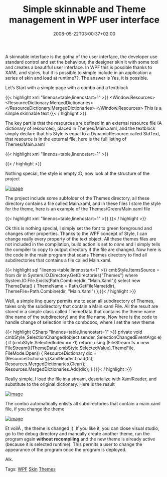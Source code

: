 ﻿---
title: "Simple skinnable and Theme management in WPF user interface"
description: ""
date: 2008-05-22T03:00:37+02:00
draft: false
tags: [Uncategorized]
categories: [General]
---
A skinnable interface is the gotha of the user interface, the developer use standard control and set the behaviour, the designer skin it with some tool and creates a beautiful user interface. In WPF this is possible thanks to XAML and styles, but it is possible to simple include in an application a series of skin and load at runtime??. The answer is Yes, it is possible.

Let’s Start with a simple page with a combo and a textblock

{{< highlight xml "linenos=table,linenostart=1" >}}
<Window.Resources>
        <ResourceDictionary>
            <ResourceDictionary.MergedDictionaries>
                <ResourceDictionary Source="Themes/Main.xaml" />
            </ResourceDictionary.MergedDictionaries>
        </ResourceDictionary>
    </Window.Resources>
    <StackPanel Orientation="Vertical">
        <ComboBox Height="23" Name="cmbStyle" VerticalAlignment="Top" HorizontalAlignment="Left" Width="120" DisplayMemberPath="ThemeName"
                     SelectionChanged="cmbStyle_SelectionChanged"/>
        <TextBlock Height="37" HorizontalAlignment="Left" Name="textBlock1" VerticalAlignment="Top" 
                  Style="{DynamicResource StdText}">
            This is a simple skinnable text
        </TextBlock>
    </StackPanel>{{< / highlight >}}

<!-- Code inserted with Steve Dunn's Windows Live Writer Code Formatter Plugin.  http://dunnhq.com -->

The key part is that the resources are defined in an external resource file (A dictionary of resources), placed in Themes/Main.xaml, and the textblock simply declare that his Style is equal to a DynamicResource called StdText, that resource is in the external file, here is the full listing of Themes/Main.xaml

{{< highlight xml "linenos=table,linenostart=1" >}}
<ResourceDictionary xmlns="http://schemas.microsoft.com/winfx/2006/xaml/presentation"
    xmlns:x="http://schemas.microsoft.com/winfx/2006/xaml">
    <Style x:Key="StdText">
    </Style>

</ResourceDictionary>{{< / highlight >}}

<!-- Code inserted with Steve Dunn's Windows Live Writer Code Formatter Plugin.  http://dunnhq.com -->

Nothing special, the style is empty :D, now look at the structure of the project

[![image](https://www.codewrecks.com/blog/wp-content/uploads/2008/05/image-thumb7.png)](https://www.codewrecks.com/blog/wp-content/uploads/2008/05/image7.png)

The project include some subfolder of the Themes directory, all these directory contains a file called Main.xaml, and in these files I store the style for the theme, here is an example of the Themes/Green/Main.xaml file

{{< highlight xml "linenos=table,linenostart=1" >}}
<ResourceDictionary xmlns="http://schemas.microsoft.com/winfx/2006/xaml/presentation"
    xmlns:x="http://schemas.microsoft.com/winfx/2006/xaml">
    <Style x:Key="StdText">
        <Setter Property="Control.FontSize" Value="22" />
        <Setter Property="Control.FontWeight" Value="Normal" />
        <Setter Property="Control.Foreground" Value="Green" />
        <Setter Property="Control.FontFamily" Value="Arial" />
    </Style>
</ResourceDictionary>{{< / highlight >}}

<!-- Code inserted with Steve Dunn's Windows Live Writer Code Formatter Plugin.  http://dunnhq.com -->

Ok this is nothing special, I simply set the font to green foreground and changes other properties. Thanks to the WPF concept of Style, I can change really every property of the text object. All these themes files are not included in the compilation, build action is set to *none* and I simply tells the compiler to copy to output directory if the file are changed. Now here is the code in the main program that scans Themes directory to find all subdirectories that contains a file called Main.xaml.

{{< highlight sql "linenos=table,linenostart=1" >}}
cmbStyle.ItemsSource =
    from dir in System.IO.Directory.GetDirectories("Themes")
    where System.IO.File.Exists(Path.Combine(dir, "Main.Xaml"))
    select new ThemeData()
               {
                   ThemeName = Path.GetFileName(dir), 
                    ThemeFile=Path.Combine(dir, "Main.Xaml")
    };{{< / highlight >}}

<!-- Code inserted with Steve Dunn's Windows Live Writer Code Formatter Plugin.  http://dunnhq.com -->

Well, a simple linq query permits me to scan all subdirectory of Themes, takes only the subdirectory that contain a Main.xaml File. All the result are stored in a simple class called ThemeData that contains the theme name (the name of the subdirectory) and the file name. Now here is the code to handle change of selection in the combobox, where I set the new theme

{{< highlight CSharp "linenos=table,linenostart=1" >}}
private void cmbStyle_SelectionChanged(object sender, SelectionChangedEventArgs e)
{
    if (cmbStyle.SelectedIndex == -1) return;
    using (FileStream fs = new FileStream(((ThemeData) cmbStyle.SelectedValue).ThemeFile, FileMode.Open))
    {
        ResourceDictionary dic = (ResourceDictionary)XamlReader.Load(fs);
        Resources.MergedDictionaries.Clear();
        Resources.MergedDictionaries.Add(dic);
    }
}{{< / highlight >}}

<!-- Code inserted with Steve Dunn's Windows Live Writer Code Formatter Plugin.  http://dunnhq.com -->

Really simple, I load the file in a stream, deserialize with XamlReader, and substitute to the original dictionary. Here is the result

[![image](https://www.codewrecks.com/blog/wp-content/uploads/2008/05/image-thumb8.png)](https://www.codewrecks.com/blog/wp-content/uploads/2008/05/image8.png)

The combo automatically enlists all subdirectories that contain a main.xaml file, if you change the theme

[![image](https://www.codewrecks.com/blog/wp-content/uploads/2008/05/image-thumb9.png)](https://www.codewrecks.com/blog/wp-content/uploads/2008/05/image9.png)

Et voilÃ , the theme is changed ;). If you like it, you can close visual studio, go to the debug directory and manually create another theme, run the program again  **without recompiling** and the new theme is already active (because it is selected runtime). This permits a user to change the appearance of the program once the program is deployed.

Alk.

Tags: [WPF](http://technorati.com/tag/WPF) [Skin](http://technorati.com/tag/Skin) [Themes](http://technorati.com/tag/Themes)

<!--dotnetkickit-->
